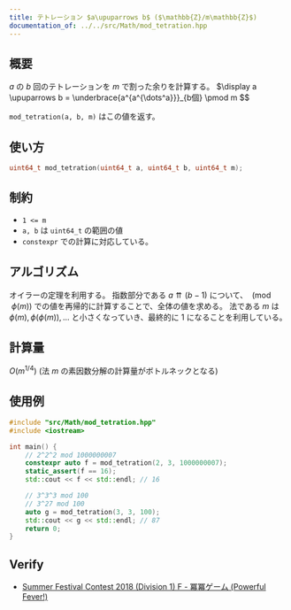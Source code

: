 ```yaml
---
title: テトレーション $a\upuparrows b$ ($\mathbb{Z}/m\mathbb{Z}$)
documentation_of: ../../src/Math/mod_tetration.hpp
---
```


## 概要
$a$ の $b$ 回のテトレーションを $m$ で割った余りを計算する。
$\display a \upuparrows b = \underbrace{a^{a^{\dots^a}}}_{b個} \pmod m $$

`mod_tetration(a, b, m)` はこの値を返す。

## 使い方
```cpp
uint64_t mod_tetration(uint64_t a, uint64_t b, uint64_t m);
```

## 制約
- `1 <= m`
- `a, b` は `uint64_t` の範囲の値
- `constexpr` での計算に対応している。

## アルゴリズム
オイラーの定理を利用する。
指数部分である $a \upuparrows (b-1)$ について、 $\pmod{\phi(m)}$ での値を再帰的に計算することで、全体の値を求める。
法である $m$ は $\phi(m), \phi(\phi(m)), \dots$ と小さくなっていき、最終的に 1 になることを利用している。

## 計算量
$O(m^{1/4})$
(法 $m$ の素因数分解の計算量がボトルネックとなる)

## 使用例
```cpp
#include "src/Math/mod_tetration.hpp"
#include <iostream>

int main() {
    // 2^2^2 mod 1000000007
    constexpr auto f = mod_tetration(2, 3, 1000000007);
    static_assert(f == 16);
    std::cout << f << std::endl; // 16

    // 3^3^3 mod 100
    // 3^27 mod 100
    auto g = mod_tetration(3, 3, 100);
    std::cout << g << std::endl; // 87
    return 0;
}
```

## Verify
- [Summer Festival Contest 2018 (Division 1) F - 冪冪ゲーム (Powerful Fever!)](https://atcoder.jp/contests/summerfes2018-div1/tasks/summerfes2018_f)